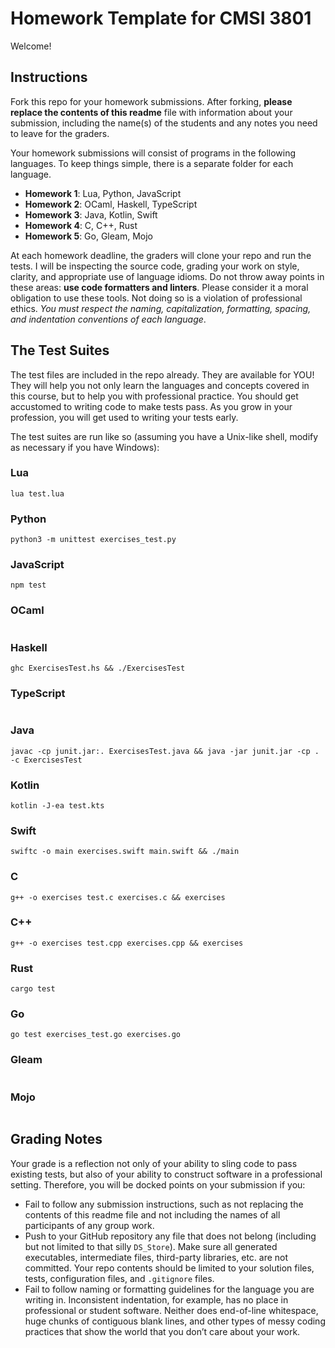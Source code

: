 # Homework Template for CMSI 3801

Welcome!

## Instructions

Fork this repo for your homework submissions. After forking, **please replace the contents of this readme** file with information about your submission, including the name(s) of the students and any notes you need to leave for the graders.

Your homework submissions will consist of programs in the following languages. To keep things simple, there is a separate folder for each language.

- **Homework 1**: Lua, Python, JavaScript
- **Homework 2**: OCaml, Haskell, TypeScript
- **Homework 3**: Java, Kotlin, Swift
- **Homework 4**: C, C++, Rust
- **Homework 5**: Go, Gleam, Mojo

At each homework deadline, the graders will clone your repo and run the tests. I will be inspecting the source code, grading your work on style, clarity, and appropriate use of language idioms. Do not throw away points in these areas: **use code formatters and linters**. Please consider it a moral obligation to use these tools. Not doing so is a violation of professional ethics. _You must respect the naming, capitalization, formatting, spacing, and indentation conventions of each language_.

## The Test Suites

The test files are included in the repo already. They are available for YOU! They will help you not only learn the languages and concepts covered in this course, but to help you with professional practice. You should get accustomed to writing code to make tests pass. As you grow in your profession, you will get used to writing your tests early.

The test suites are run like so (assuming you have a Unix-like shell, modify as necessary if you have Windows):

### Lua

```
lua test.lua
```

### Python

```
python3 -m unittest exercises_test.py
```

### JavaScript

```
npm test
```

### OCaml

```

```

### Haskell

```
ghc ExercisesTest.hs && ./ExercisesTest
```

### TypeScript

```

```

### Java

```
javac -cp junit.jar:. ExercisesTest.java && java -jar junit.jar -cp . -c ExercisesTest
```

### Kotlin

```
kotlin -J-ea test.kts
```

### Swift

```
swiftc -o main exercises.swift main.swift && ./main
```

### C

```
g++ -o exercises test.c exercises.c && exercises
```

### C++

```
g++ -o exercises test.cpp exercises.cpp && exercises
```

### Rust

```
cargo test
```

### Go

```
go test exercises_test.go exercises.go
```

### Gleam

```

```

### Mojo

```

```

## Grading Notes

Your grade is a reflection not only of your ability to sling code to pass existing tests, but also of your ability to construct software in a professional setting. Therefore, you will be docked points on your submission if you:

- Fail to follow any submission instructions, such as not replacing the contents of this readme file and not including the names of all participants of any group work.
- Push to your GitHub repository any file that does not belong (including but not limited to that silly `DS_Store`). Make sure all generated executables, intermediate files, third-party libraries, etc. are not committed. Your repo contents should be limited to your solution files, tests, configuration files, and `.gitignore` files.
- Fail to follow naming or formatting guidelines for the language you are writing in. Inconsistent indentation, for example, has no place in professional or student software. Neither does end-of-line whitespace, huge chunks of contiguous blank lines, and other types of messy coding practices that show the world that you don’t care about your work.
